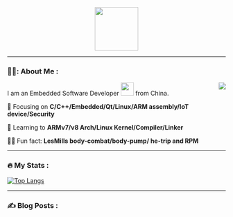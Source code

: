 <!--
**carloscn/carloscn** is a ✨ _special_ ✨ repository because its `README.md` (this file) appears on your GitHub profile.
** img.shields.io
-->

<div id="header" align="center">
  <img src="https://media.giphy.com/media/M9gbBd9nbDrOTu1Mqx/giphy.gif" width="100"/>
</div>

---

### 🧏‍♂️: About Me : <img align="center" src="https://komarev.com/ghpvc/?username=carloscn&style=flat-square&color=blue" alt=""/>

<img align="right" src="https://github-readme-stats.vercel.app/api?username=carloscn&show_icons=true&theme=default">

I am an Embedded Software Developer <img src="https://media.giphy.com/media/WUlplcMpOCEmTGBtBW/giphy.gif" width="30"> from China.

🧱 Focusing on **C/C++/Embedded/Qt/Linux/ARM assembly/IoT device/Security**

🌱 Learning to **ARMv7/v8 Arch/Linux Kernel/Compiler/Linker**

🏃🏻 Fun fact: **LesMills body-combat/body-pump/ he-trip and RPM**


---

### :fire: My Stats :

[![Top Langs](https://github-readme-stats.vercel.app/api/top-langs/?username=carloscn&layout=compact&theme=default)](https://github.com/anuraghazra/github-readme-stats)

---

### :writing_hand: Blog Posts :
<!-- BLOG-POST-LIST:START -->
<!-- BLOG-POST-LIST:END -->

